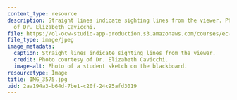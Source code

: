 ```yaml
---
content_type: resource
description: Straight lines indicate sighting lines from the viewer. Photo courtesy
  of Dr. Elizabeth Cavicchi.
file: https://ol-ocw-studio-app-production.s3.amazonaws.com/courses/ec-050-recreate-experiments-from-history-inform-the-future-from-the-past-galileo-january-iap-2010/2aa194a3b64d7be1c20f24c95afd3019_IMG_3575.jpg
file_type: image/jpeg
image_metadata:
  caption: Straight lines indicate sighting lines from the viewer.
  credit: Photo courtesy of Dr. Elizabeth Cavicchi.
  image-alt: Photo of a student sketch on the blackboard.
resourcetype: Image
title: IMG_3575.jpg
uid: 2aa194a3-b64d-7be1-c20f-24c95afd3019
---
```

